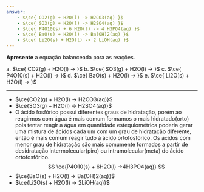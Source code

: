 ```yaml
---
answer:
    - $\ce{ CO2(g) + H2O(l) -> H2CO3(aq) }$
    - $\ce{ SO3(g) + H2O(l) -> H2SO4(aq) }$
    - $\ce{ P4O10(s) + 6 H2O(l) -> 4 H3PO4(aq) }$
    - $\ce{ BaO(s) + H2O(l) -> Ba(OH)2(aq) }$
    - $\ce{ Li2O(s) + H2O(l) -> 2 LiOH(aq) }$
---
```


**Apresente** a equação balanceada para as reações.

a. $\ce{ CO2(g) + H2O(l) -> }$
b. $\ce{ SO3(g) + H2O(l) -> }$
c. $\ce{ P4O10(s) + H2O(l) -> }$
d. $\ce{ BaO(s) + H2O(l) -> }$
e. $\ce{ Li2O(s) + H2O(l) -> }$

---

- $\ce{CO2(g) + H2O(l) -> H2CO3(aq)}$
- $\ce{SO3(g) + H2O(l) -> H2SO4(aq)}$
- O ácido fosfórico possui diferentes graus de hidratação, porém ao reagirmos com água é mais comum formamos o mais hidratado(orto) pois tentar reagir a água em quantidade estequiométrica poderia gerar uma mistura de ácidos cada um com um grau de hidratação diferente, então é mais comum reagir tudo à ácido ortofosfórico. Os ácidos com menor grau de hidratação são mais comumente formados a partir de desidratação intermolecular(piro) ou intramolecular(meta) do ácido ortofosfórico. 
    $$
        \ce{P4O10(s) + 6H2O(l) ->4H3PO4(aq)}
    $$
- $\ce{BaO(s) + H2O(l) -> Ba(OH)2(aq)}$
- $\ce{Li2O(s) + H2O(l) -> 2LiOH(aq)}$
